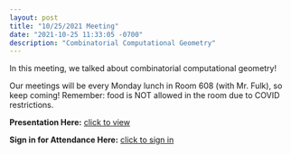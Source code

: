 ```yaml
---
layout: post
title: "10/25/2021 Meeting"
date: "2021-10-25 11:33:05 -0700"
description: "Combinatorial Computational Geometry"
---
```


In this meeting, we talked about combinatorial computational geometry! 

Our meetings will be every Monday lunch in Room 608 (with Mr. Fulk), so keep coming! Remember: food is NOT allowed in the room due to COVID restrictions.

**Presentation Here:** [click to view](https://docs.google.com/presentation/d/1RA8jcc-nmFCpzj83mqdtnMK_VTNpGvu8/edit?usp=sharing&ouid=117404528484703781136&rtpof=true&sd=true)

**Sign in for Attendance Here:** [click to sign in](http://tinyurl.com/lhscs1025)

